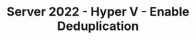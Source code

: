 ---
layout: post
title: Server 2022 - Hyper V - Enable Deduplication
categories: Windows Server 2022
tags: server 2022 hyper-v virtualisation deduplication
---